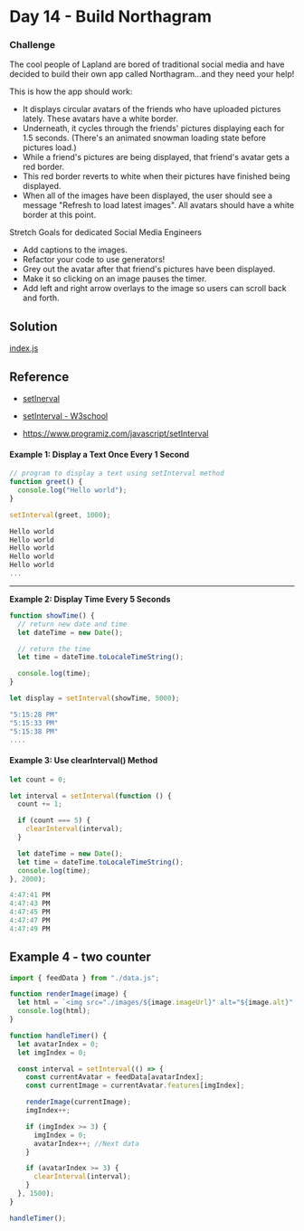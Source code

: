 # Day 14 - Build Northagram

### Challenge

The cool people of Lapland are bored of traditional social media and have decided to build their own app called Northagram...and they need your help!

This is how the app should work:

- It displays circular avatars of the friends who have uploaded pictures lately. These avatars have a white border.
- Underneath, it cycles through the friends' pictures displaying each for 1.5 seconds. (There's an animated snowman loading state before pictures load.)
- While a friend's pictures are being displayed, that friend's avatar gets a red border.
- This red border reverts to white when their pictures have finished being displayed.
- When all of the images have been displayed, the user should see a message "Refresh to load latest images". All avatars should have a white border at this point.

Stretch Goals for dedicated Social Media Engineers

- Add captions to the images.
- Refactor your code to use generators!
- Grey out the avatar after that friend's pictures have been displayed.
- Make it so clicking on an image pauses the timer.
- Add left and right arrow overlays to the image so users can scroll back and forth.

## Solution

[index.js](./index.js)

## Reference

- [setInerval](https://developer.mozilla.org/en-US/docs/Web/API/Window/setInterval)
- [setInterval - W3school](https://www.w3schools.com/jsreF/tryit.asp?filename=tryjsref_win_setinterval)

- https://www.programiz.com/javascript/setInterval

#### Example 1: Display a Text Once Every 1 Second

```js
// program to display a text using setInterval method
function greet() {
  console.log("Hello world");
}

setInterval(greet, 1000);
```

```js
Hello world
Hello world
Hello world
Hello world
Hello world
...
```

<hr />

**Example 2: Display Time Every 5 Seconds**

```js
function showTime() {
  // return new date and time
  let dateTime = new Date();

  // return the time
  let time = dateTime.toLocaleTimeString();

  console.log(time);
}

let display = setInterval(showTime, 5000);
```

```js
"5:15:28 PM"
"5:15:33 PM"
"5:15:38 PM"
....
```

#### Example 3: Use clearInterval() Method

```js
let count = 0;

let interval = setInterval(function () {
  count += 1;

  if (count === 5) {
    clearInterval(interval);
  }

  let dateTime = new Date();
  let time = dateTime.toLocaleTimeString();
  console.log(time);
}, 2000);
```

```js
4:47:41 PM
4:47:43 PM
4:47:45 PM
4:47:47 PM
4:47:49 PM
```

## Example 4 - two counter

```js
import { feedData } from "./data.js";

function renderImage(image) {
  let html = `<img src="./images/${image.imageUrl}" alt="${image.alt}" class="feature-image">`;
  console.log(html);
}

function handleTimer() {
  let avatarIndex = 0;
  let imgIndex = 0;

  const interval = setInterval(() => {
    const currentAvatar = feedData[avatarIndex];
    const currentImage = currentAvatar.features[imgIndex];

    renderImage(currentImage);
    imgIndex++;

    if (imgIndex >= 3) {
      imgIndex = 0;
      avatarIndex++; //Next data
    }

    if (avatarIndex >= 3) {
      clearInterval(interval);
    }
  }, 1500);
}

handleTimer();
```
